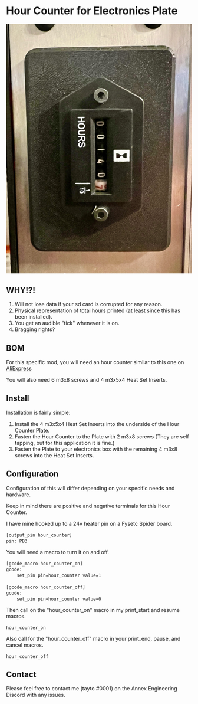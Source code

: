 # Hour Counter for Electronics Plate

![IMAGE](./Images/K3_Hour_Counter.jpeg)

## WHY!?!

1. Will not lose data if your sd card is corrupted for any reason.
2. Physical representation of total hours printed (at least since this has been installed).
3. You get an audible "tick" whenever it is on.
4. Bragging rights?

## BOM

For this specific mod, you will need an hour counter similar to this one on [AliExpress](https://www.aliexpress.com/item/4000782513507.html?spm=a2g0s.9042311.0.0.27424c4dSkU6Cv)

You will also need 6 m3x8 screws and 4 m3x5x4 Heat Set Inserts.

## Install

Installation is fairly simple:

1. Install the 4 m3x5x4 Heat Set Inserts into the underside of the Hour Counter Plate. 
2. Fasten the Hour Counter to the Plate with 2 m3x8 screws (They are self tapping, but for this application it is fine.)
3. Fasten the Plate to your electronics box with the remaining 4 m3x8 screws into the Heat Set Inserts.

## Configuration
Configuration of this will differ depending on your specific needs and hardware. 

Keep in mind there are positive and negative terminals for this Hour Counter.

I have mine hooked up to a 24v heater pin on a Fysetc Spider board.
```
[output_pin hour_counter]
pin: PB3
```

You will need a macro to turn it on and off.
```
[gcode_macro hour_counter_on]
gcode:
    set_pin pin=hour_counter value=1

[gcode_macro hour_counter_off]
gcode:
    set_pin pin=hour_counter value=0
```

Then call on the "hour_counter_on" macro in my print_start and resume macros.
```
hour_counter_on
```


Also call for the "hour_counter_off" macro in your print_end, pause, and cancel macros.
```
hour_counter_off
```

## Contact
Please feel free to contact me (tayto #0001) on the Annex Engineering Discord with any issues.
